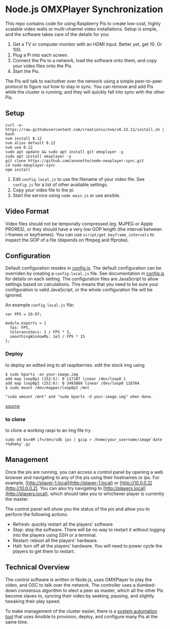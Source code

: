 Node.js OMXPlayer Synchronization
=================================

This repo contains code for using Raspberry Pis to create low-cost,
highly scalable video walls or multi-channel video installations. Setup
is simple, and the software takes care of the details for you:

1. Get a TV or computer monitor with an HDMI input. Better yet, get 10.
   Or 100.
2. Plug a Pi into each screen.
3. Connect the Pis to a network, load the software onto them, and copy
   your video files onto the Pis.
4. Start the Pis.

The Pis will talk to eachother over the network using a simple
peer-to-peer protocol to figure out how to stay in sync. You can remove
and add Pis while the cluster is running, and they will quickly fall
into sync with the other Pis.

Setup
-----
```
curl -o- https://raw.githubusercontent.com/creationix/nvm/v0.33.11/install.sh | bash
nvm install 0.12
nvm alias default 0.12
nvm use 0.12
sudo apt update && sudo apt install git omxplayer -y
sudo apt install omxplayer -y
git clone https://github.com/anonette/node-omxplayer-sync.git 
cd node-omxplayer-sync
npm install
```
1. Edit `config.local.js` to use the filename of your video file. See
   `config.js` for a list of other available settings.
2. Copy your video file to the pi.
3. Start the service using `node main.js` or use ansible.



Video Format
------------

Video files should not be temporally compressed (eg. MJPEG or Apple
PRORES), or they should have a very low GOP length (the interval between
i-frames or keyframes). You can use `script/get_keyframe_intervals` to
inspect the GOP of a file (depends on ffmpeg and ffprobe).

Configuration
-------------

Default configuration resides in [config.js](config.js). The default
configuration can be overriden by creating a `config.local.js` file. See
documentation in [config.js](config.js) for details on each setting. The
configuration files are JavaScript to allow settings based on
calculations. This means that you need to be sure your configuration is
valid JavaScript, or the whole configuration file will be ignored.

An example `config.local.js` file:

    var FPS = 29.97;

    module.exports = {
      fps: FPS,
      toleranceSecs: 1 / FPS * 3,
      smoothingWindowMs: 1e3 / FPS * 15
    };


### Deploy
to deploy an edited img to all raspiberries.
edit the stock img using 

```
$ sudo kpartx -av your-image.img 
add map loop0p1 (252:5): 0 117187 linear /dev/loop0 1
add map loop0p2 (252:6): 0 3493888 linear /dev/loop0 118784
$ sudo mount /dev/mapper/loop0p2 /mnt

"sudo umount /mnt" and "sudo kpartx -d your-image.img" when done.
```
[source](https://www.raspberrypi.org/forums/viewtopic.php?t=28860#p254654)


### to clone 
to clone a working raspi to an img file try  
```
sudo dd bs=4M if=/dev/sdb |pv | gzip > /home/your_username/image`date +%d%m%y`.gz
```

Management
----------

Once the pis are running, you can access a control panel by opening a
web browser and navigating to any of the pis using their hostnames or
ips. For example, [http://player-1.local](http://player-1.local) or
[http://10.0.0.2](http://10.0.0.2). You can also try navigating to
[http://players.local](http://players.local), which should take you to
whichever player is currently the master.

The control panel will show you the status of the pis and allow you to
perform the following actions:

* Refresh: quickly restart all the players' software
* Stop: stop the software. There will be no way to restart it without
  logging into the players using SSH or a terminal.
* Restart: reboot all the players' hardware.
* Halt: turn off all the players' hardware. You will need to power cycle
  the players to get them to restart.

Technical Overview
------------------

The control software is written in Node.js, uses OMXPlayer to play the
video, and OSC to talk over the network. The controller uses a
dumbed-down consensus algorithm to elect a peer as master, which all the
other Pis become slaves to, syncing their video by seeking, pausing, and
slightly tweaking their play speed.

To make management of the cluster easier, there is a [system automation
tool](https://github.com/heisters/node-omxplayer-sync-devops) that uses
Ansible to provision, deploy, and configure many Pis at the same time.
